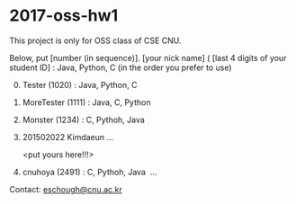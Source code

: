 # 2017-oss-hw1
This project is only for OSS class of CSE CNU.

Below, put
[number (in sequence)]. [your nick name] ( [last 4 digits of your student ID] : Java, Python, C (in the order you prefer to use) 



0. Tester (1020) : Java, Python, C
1. MoreTester (1111) : Java, C, Python
2. Monster (1234) : C, Pythoh, Java
3. 201502022 Kimdaeun 
     ...
     
     <put yours here!!!>
3. cnuhoya (2491) : C, Pythoh, Java 
     ...


Contact: eschough@cnu.ac.kr

